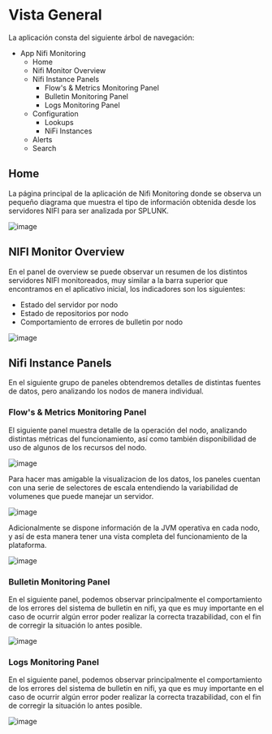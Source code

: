 # Vista General

La aplicación consta del siguiente árbol de navegación:

- App Nifi Monitoring
    - Home
    - Nifi Monitor Overview
    - Nifi Instance Panels
        - Flow's & Metrics Monitoring Panel
        - Bulletin Monitoring Panel
        - Logs Monitoring Panel
    - Configuration
        - Lookups
        - NiFi Instances
    - Alerts
    - Search


## Home

La página principal de la aplicación de Nifi Monitoring donde se observa un pequeño diagrama que muestra el tipo de información obtenida desde los servidores NIFI para ser analizada por SPLUNK.

![image](/assets/images/splunk/nifi_home.png)

## NIFI Monitor Overview


En el panel de overview se puede observar un resumen de los distintos servidores NIFI monitoreados, muy similar a la barra superior que encontramos en el aplicativo inicial, los indicadores son los siguientes:

- Estado del servidor por nodo
- Estado de repositorios por nodo
- Comportamiento de errores de bulletin por nodo

![image](/assets/images/splunk/nifi_overview.png)

## Nifi Instance Panels

En el siguiente grupo de paneles obtendremos detalles de distintas fuentes de datos, pero analizando los nodos de manera individual.

### Flow's & Metrics Monitoring Panel
El siguiente panel muestra detalle de la operación del nodo, analizando distintas métricas del funcionamiento, así como también disponibilidad de uso de algunos de los recursos del nodo.

![image](/assets/images/splunk/monitoring_panel.png)

Para hacer mas amigable la visualizacion de los datos, los paneles cuentan con una serie de selectores de escala entendiendo la variabilidad de volumenes que puede manejar un servidor.

![image](/assets/images/splunk/behaviour_overtime_1.png)

Adicionalmente se dispone información de la JVM operativa en cada nodo, y así de esta manera tener una vista completa del funcionamiento de la plataforma.

![image](/assets/images/splunk/behaviour_overtime_2.png)

### Bulletin Monitoring Panel
En el siguiente panel, podemos observar principalmente el comportamiento de los errores del sistema de bulletin en nifi, ya que es muy importante en el caso de ocurrir algún error poder realizar la correcta trazabilidad, con el fin de corregir la situación lo antes posible.

![image](/assets/images/splunk/bulletin_panel.png)

### Logs Monitoring Panel
En el siguiente panel, podemos observar principalmente el comportamiento de los errores del sistema de bulletin en nifi, ya que es muy importante en el caso de ocurrir algún error poder realizar la correcta trazabilidad, con el fin de corregir la situación lo antes posible.

![image](/assets/images/splunk/logs_panel.png)